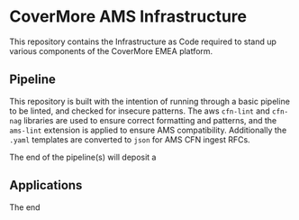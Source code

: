 # CoverMore AMS Infrastructure
This repository contains the Infrastructure as Code required to stand up various components of the
CoverMore EMEA platform.

## Pipeline
This repository is built with the intention of running through a basic pipeline to be linted, and 
checked for insecure patterns. The aws `cfn-lint` and `cfn-nag` libraries are used to ensure correct
formatting and patterns, and the `ams-lint` extension is applied to ensure AMS compatibility. Additionally
the `.yaml` templates are converted to `json` for AMS CFN ingest RFCs.

The end of the pipeline(s) will deposit a

## Applications
The end
